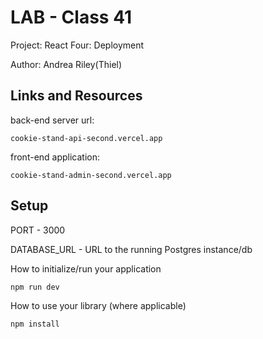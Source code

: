 # LAB - Class 41

Project: React Four: Deployment

Author: Andrea Riley(Thiel)

## Links and Resources

back-end server url:

    cookie-stand-api-second.vercel.app

front-end application:

    cookie-stand-admin-second.vercel.app

## Setup

PORT - 3000

DATABASE_URL - URL to the running Postgres instance/db

How to initialize/run your application

    npm run dev

How to use your library (where applicable)

    npm install 
